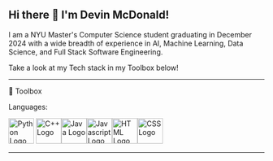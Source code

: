 ## Hi there 👋 I'm Devin McDonald!

I am a NYU Master's Computer Science student graduating in December 2024 with a wide breadth of experience in AI, Machine Learning, Data Science, and Full Stack Software Engineering.

Take a look at my Tech stack in my Toolbox below!

---

🧰 Toolbox

Languages:

<img src="https://cdn.worldvectorlogo.com/logos/python-4.svg" alt="Python Logo" width="50" height="50" /> <img src="https://cdn.worldvectorlogo.com/logos/c.svg" alt="C++ Logo" width="50" height="50" /><img src="https://cdn.worldvectorlogo.com/logos/java-4.svg" alt="Java Logo" width="50" height="50" /><img src="https://cdn.worldvectorlogo.com/logos/logo-javascript.svg" alt="Javascript Logo" width="50" height="50" /><img src="https://cdn.worldvectorlogo.com/logos/html-1.svg" alt="HTML Logo" width="50" height="50" /><img src="https://cdn.worldvectorlogo.com/logos/css-3.svg" alt="CSS Logo" width="50" height="50" />

---

<!--
**devmcdonald/devmcdonald** is a ✨ _special_ ✨ repository because its `README.md` (this file) appears on your GitHub profile.

Here are some ideas to get you started:

- 🔭 I’m currently working on ...
- 🌱 I’m currently learning ...
- 👯 I’m looking to collaborate on ...
- 🤔 I’m looking for help with ...
- 💬 Ask me about ...
- 📫 How to reach me: ...
- 😄 Pronouns: ...
- ⚡ Fun fact: ...
-->
